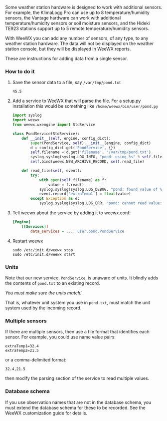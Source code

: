 Some weather station hardware is designed to work with additional sensors.  For example, the KlimaLogg Pro can use up to 8 temperature/humidity sensors, the Vantage hardware can work with additional temperature/humidity sensors or soil moisture sensors, and the Hideki TE923 stations support up to 5 remote temperature/humidity sensors.

With WeeWX you can add any number of sensors, of any type, to any weather station hardware.  The data will not be displayed on the weather station console, but they will be displayed in WeeWX reports.

These are instructions for adding data from a single sensor.

### How to do it

1.  Save the sensor data to a file, say `/var/tmp/pond.txt`

    ```
    45.5
    ```

2.  Add a service to WeeWX that will parse the file.  For a setup.py installation this would be something like `/home/weewx/bin/user/pond.py`

    ```Python
    import syslog
    import weewx
    from weewx.wxengine import StdService

    class PondService(StdService):
        def __init__(self, engine, config_dict):
            super(PondService, self).__init__(engine, config_dict)      
            d = config_dict.get('PondService', {})
            self.filename = d.get('filename', '/var/tmp/pond.txt')
            syslog.syslog(syslog.LOG_INFO, "pond: using %s" % self.filename)
            self.bind(weewx.NEW_ARCHIVE_RECORD, self.read_file)
    
        def read_file(self, event):
            try:
                with open(self.filename) as f:
                    value = f.read()
                syslog.syslog(syslog.LOG_DEBUG, "pond: found value of %s" % value)
                event.record['extraTemp1'] = float(value)
            except Exception as e:
                syslog.syslog(syslog.LOG_ERR, "pond: cannot read value: %s" % e)
    ```

3.  Tell weewx about the service by adding it to weewx.conf:

    ```ini
    [Engine]
        [[Services]]
            data_services = ..., user.pond.PondService
    ```

4.  Restart weewx

    ```shell
    sudo /etc/init.d/weewx stop
    sudo /etc/init.d/weewx start
    ```

### Units

Note that our new service, `PondService`, is unaware of units. It blindly adds the contents of `pond.txt` to an existing record.

*You must make sure the units match!*

That is, whatever unit system you use in `pond.txt`, must match the unit system used by the incoming record.

### Multiple sensors

If there are multiple sensors, then use a file format that identifies each sensor.  For example, you could use name value pairs:

```
extraTemp1=32.4
extraTemp2=21.5
```

or a comma-delimited format:

```
32.4,21.5
```

then modify the parsing section of the service to read multiple values.

### Database schema

If you use observation names that are not in the database schema, you must extend the database schema for these to be recorded.  See the WeeWX customization guide for details.
